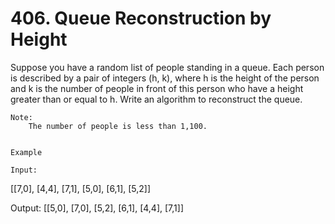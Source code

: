 # 406. Queue Reconstruction by Height

Suppose you have a random list of people standing in a queue. Each person is described by a
        pair of integers (h, k), where h is the height of the person and
        k is the number of people in front of this person who have a height greater
        than or equal to h. Write an algorithm to reconstruct the queue.

    Note:
        The number of people is less than 1,100.
     

    Example

    Input:
[[7,0], [4,4], [7,1], [5,0], [6,1], [5,2]]

Output:
[[5,0], [7,0], [5,2], [6,1], [4,4], [7,1]]